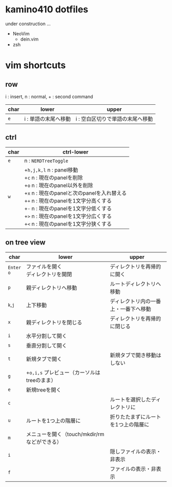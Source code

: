 # kamino410 dotfiles

under construction ...

* NeoVim
  * dein.vim
* zsh

# vim shortcuts

## row

i : insert, n : normal, \+ : second command

|char|lower|upper|
|----|----|----|
|`e`|i : 単語の末尾へ移動|i : 空白区切りで単語の末尾へ移動|

## ctrl

|char|ctrl-lower|
|----|----|
|`e`|n : `NERDTreeToggle`|
|`w`|+`h,j,k,l` n : panel移動<br>+`c` n : 現在のpanelを削除<br>+`o` n : 現在のpanel以外を削除<br>+`x` n : 現在のpanelと次のpanelを入れ替える<br>+`+` n : 現在のpanelを1文字分高くする<br>+`-` n : 現在のpanelを1文字分低くする<br>+`>` n : 現在のpanelを1文字分広くする<br>+`<` n : 現在のpanelを1文字分狭くする|

## on tree view

|char|lower|upper|
|----|----|----|
|`Enter`<br>`o`|ファイルを開く<br>ディレクトリを開閉|ディレクトリを再帰的に開く|
|`p`|親ディレクトリへ移動|ルートディレクトリへ移動|
|`k`,`j`|上下移動|ディレクトリ内の一番上・一番下へ移動|
|`x`|親ディレクトリを閉じる|ディレクトリを再帰的に閉じる|
|`i`|水平分割して開く||
|`s`|垂直分割して開く||
|`t`|新規タブで開く|新規タブで開き移動はしない|
|`g`|+`o,i,s` プレビュー（カーソルはtreeのまま）||
|`e`|新規treeを開く||
|`c`||ルートを選択したディレクトリに|
|`u`|ルートを1つ上の階層に|折りたたまずにルートを1つ上の階層に|
|`m`|メニューを開く（touch/mkdir/rmなどができる）||
|`i`||隠しファイルの表示・非表示|
|`f`||ファイルの表示・非表示|
